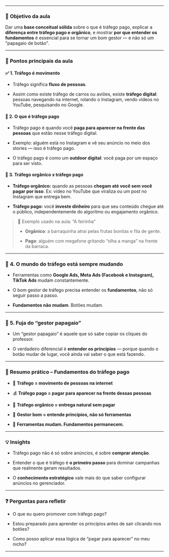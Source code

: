 
---
### 🎯 **Objetivo da aula**

Dar uma **base conceitual sólida** sobre o que é tráfego pago, explicar a **diferença entre tráfego pago e orgânico**, e mostrar **por que entender os fundamentos** é essencial para se tornar um bom gestor — e não só um "papagaio de botão".

---

### 📌 **Pontos principais da aula**

#### ✅ **1. Tráfego é movimento**

- Tráfego significa **fluxo de pessoas**.
    
- Assim como existe tráfego de carros ou aviões, existe **tráfego digital**: pessoas navegando na internet, rolando o Instagram, vendo vídeos no YouTube, pesquisando no Google.
    

#### 💸 **2. O que é tráfego pago**

- Tráfego pago é quando você **paga para aparecer na frente das pessoas** que estão nesse tráfego digital.
    
- Exemplo: alguém está no Instagram e vê seu anúncio no meio dos stories — isso é tráfego pago.
    
- O tráfego pago é como um **outdoor digital**: você paga por um espaço para ser visto.
    

#### 🌱 **3. Tráfego orgânico x tráfego pago**

- **Tráfego orgânico:** quando as pessoas **chegam até você sem você pagar por isso**. Ex: vídeo no YouTube que viraliza ou um post no Instagram que entrega bem.
    
- **Tráfego pago:** você **investe dinheiro** para que seu conteúdo chegue até o público, independentemente do algoritmo ou engajamento orgânico.
    

> 🥭 Exemplo usado na aula: “A feirinha”
> 
> - **Orgânico**: a barraquinha atrai pelas frutas bonitas e fila de gente.
>     
> - **Pago**: alguém com megafone gritando “olha a manga” na frente da barraca.
>     

---

### 🔁 **4. O mundo do tráfego está sempre mudando**

- Ferramentas como **Google Ads, Meta Ads (Facebook e Instagram), TikTok Ads** mudam constantemente.
    
- O bom gestor de tráfego precisa entender os **fundamentos**, não só seguir passo a passo.
    
- **Fundamentos não mudam**. Botões mudam.
    

---

### 🧠 **5. Fuja do “gestor papagaio”**

- Um “gestor papagaio” é aquele que só sabe copiar os cliques do professor.
    
- O verdadeiro diferencial é **entender os princípios** — porque quando o botão mudar de lugar, você ainda vai saber o que está fazendo.
    

---

### 🧱 **Resumo prático – Fundamentos do tráfego pago**

- 🎯 **Tráfego = movimento de pessoas na internet**
    
- 💰 **Tráfego pago = pagar para aparecer na frente dessas pessoas**
    
- 🌿 **Tráfego orgânico = entrega natural sem pagar**
    
- 📌 **Gestor bom = entende princípios, não só ferramentas**
    
- 🔄 **Ferramentas mudam. Fundamentos permanecem.**
    

---

### 💡 **Insights**

- Tráfego pago não é só sobre anúncios, é sobre **comprar atenção**.
    
- Entender o que é tráfego é **o primeiro passo** para dominar campanhas que realmente geram resultados.
    
- O **conhecimento estratégico** vale mais do que saber configurar anúncios no gerenciador.
    

---

### ❓ **Perguntas para refletir**

- O que eu quero promover com tráfego pago?
    
- Estou preparado para aprender os princípios antes de sair clicando nos botões?
    
- Como posso aplicar essa lógica de “pagar para aparecer” no meu nicho?
    

---
